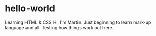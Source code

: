 # hello-world
Learning HTML &amp; CSS
Hi, I'm Martin. Just beginning to learn mark-up language and all. Testing how things work out here.
